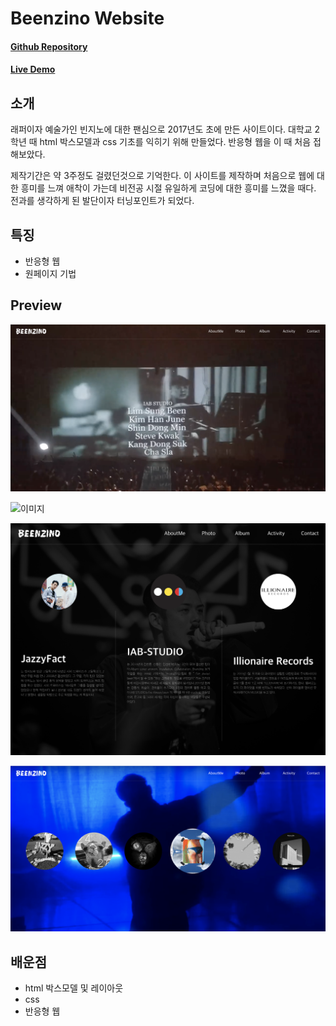 # Beenzino Website

#### [Github Repository](https://github.com/heecheolman/beenzino)
#### [Live Demo](http://heecheolman.github.io/beenzino)

## 소개
래퍼이자 예술가인 빈지노에 대한 팬심으로 2017년도 초에 만든 사이트이다. 대학교 2학년 때 html 박스모델과 css 기초를 익히기 위해 만들었다. 반응형 웹을 이 때 처음 접해보았다.

제작기간은 약 3주정도 걸렸던것으로 기억한다. 이 사이트를 제작하며 처음으로 웹에 대한 흥미를 느껴 애착이 가는데 비전공 시절 유일하게 코딩에 대한 흥미를 느꼈을 때다. 전과를 생각하게 된 발단이자 터닝포인트가 되었다.

  

## 특징
* 반응형 웹
* 원페이지 기법

## Preview
![이미지](../../../../assets/images/work/beenzino/preview-1.png)


![이미지](../../../../assets/images/work/beenzino/preview-3.png)


![이미지](../../../../assets/images/work/beenzino/preview-4.png)


![이미지](../../../../assets/images/work/beenzino/preview-5.png)

## 배운점
* html 박스모델 및 레이아웃
* css
* 반응형 웹
